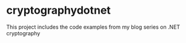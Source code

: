cryptographydotnet
==================

This project includes the code examples from my blog series on .NET cryptography
